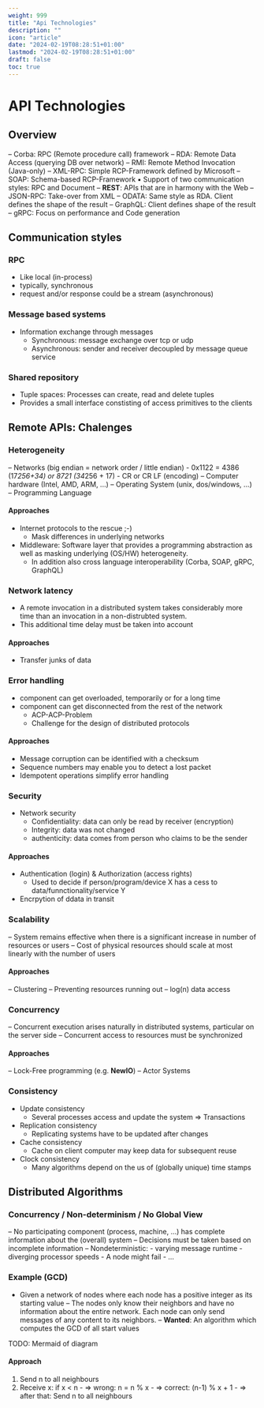 ```yaml
---
weight: 999
title: "Api Technologies"
description: ""
icon: "article"
date: "2024-02-19T08:28:51+01:00"
lastmod: "2024-02-19T08:28:51+01:00"
draft: false
toc: true
---
```


# API Technologies

## Overview

– Corba: RPC (Remote procedure call) framework
– RDA: Remote Data Access (querying DB over network)
– RMI: Remote Method Invocation (Java-only)
– XML-RPC: Simple RCP-Framework defined by Microsoft
– SOAP: Schema-based RCP-Framework
▪ Support of two communication styles: RPC and Document
– **REST**: APIs that are in harmony with the Web
– JSON-RPC: Take-over from XML
– ODATA: Same style as RDA. Client defines the shape of the result
– GraphQL: Client defines shape of the result
– gRPC: Focus on performance and Code generation

## Communication styles

### RPC

- Like local (in-process)
- typically, synchronous
- request and/or response could be a stream (asynchronous)

### Message based systems

- Information exchange through messages
    - Synchronous: message exchange over tcp or udp
    - Asynchronous: sender and receiver decoupled by message queue service

### Shared repository

- Tuple spaces: Processes can create, read and delete tuples
- Provides a small interface constisting of access primitives to the clients

## Remote APIs: Chalenges

### Heterogeneity

– Networks (big endian = network order / little endian)
    - 0x1122 = 4386 (17*256+34) or 8721 (34*256 + 17)
    - CR or CR LF (encoding)
– Computer hardware (Intel, AMD, ARM, ...)
– Operating System (unix, dos/windows, ...)
– Programming Language

#### Approaches

- Internet protocols to the rescue ;-)
    - Mask differences in underlying networks
- Middleware: Software layer that provides a programming abstraction as well as masking underlying (OS/HW) heterogeneity. 
    - In addition also cross language interoperability (Corba, SOAP, gRPC, GraphQL)

### Network latency

- A remote invocation in a distributed system takes considerably more time than an invocation in a non-distrubted system.
- This additional time delay must be taken into account

#### Approaches

- Transfer junks of data

### Error handling

- component can get overloaded, temporarily or for a long time
- component can get disconnected from the rest of the network
    - ACP-ACP-Problem
    - Challenge for the design of distributed protocols


#### Approaches

- Message corruption can be identified with a checksum
- Sequence numbers may enable you to detect a lost packet
- Idempotent operations simplify error handling


### Security

- Network security
    - Confidentiality: data can only be read by receiver (encryption)
    - Integrity: data was not changed
    - authenticity: data comes from person who claims to be the sender


#### Approaches

- Authentication (login) & Authorization (access rights)
    - Used to decide if person/program/device X has a cess to data/funnctionality/service Y
- Encrpytion of ddata in transit

### Scalability

– System remains effective when there is a significant increase in number of resources or users
– Cost of physical resources should scale at most linearly with the number of users

#### Approaches

– Clustering
– Preventing resources running out 
– log(n) data access

### Concurrency
– Concurrent execution arises naturally in distributed systems, particular on the server side
– Concurrent access to resources must be synchronized

#### Approaches
– Lock-Free programming (e.g. **NewIO**)
– Actor Systems

### Consistency

- Update consistency
    - Several processes access and update the system => Transactions
- Replication consistency
    - Replicating systems have to be updated after changes
- Cache consistency
    - Cache on client computer may keep data for subsequent reuse
- Clock consistency
    - Many algorithms depend on the us of (globally unique) time stamps

## Distributed Algorithms

### Concurrency / Non-determinism / No Global View
– No participating component (process, machine, ...) has complete 
information about the (overall) system
– Decisions must be taken based on incomplete information
– Nondeterministic: 
    - varying message runtime
    - diverging processor speeds
    - A node might fail
    - ...

### Example (GCD)

- Given a network of nodes where each node has a positive integer as its starting value
– The nodes only know their neighbors and have no information about the entire network. Each node can only send messages of any content to its neighbors.
– **Wanted**: An algorithm which computes the GCD of all start values

TODO: Mermaid of diagram

#### Approach

1. Send n to all neighbours
2. Receive x: 
    if x < n 
        - => wrong: n = n % x
        - => correct: (n-1) % x + 1
        - => after that: Send n to all neighbours

